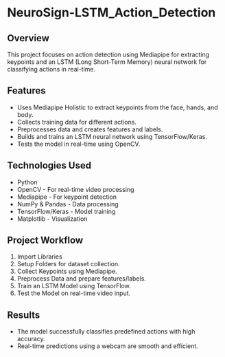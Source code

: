 # NeuroSign-LSTM_Action_Detection

## Overview
This project focuses on action detection using Mediapipe for extracting keypoints and an LSTM (Long Short-Term Memory) neural network for classifying actions in real-time.

## Features
* Uses Mediapipe Holistic to extract keypoints from the face, hands, and body.
* Collects training data for different actions.
* Preprocesses data and creates features and labels.
* Builds and trains an LSTM neural network using TensorFlow/Keras.
* Tests the model in real-time using OpenCV.

## Technologies Used
* Python
* OpenCV - For real-time video processing
* Mediapipe - For keypoint detection
* NumPy & Pandas - Data processing
* TensorFlow/Keras - Model training
* Matplotlib - Visualization

## Project Workflow
1. Import Libraries
2. Setup Folders for dataset collection.
3. Collect Keypoints using Mediapipe.
4. Preprocess Data and prepare features/labels.
5. Train an LSTM Model using TensorFlow.
6. Test the Model on real-time video input.

## Results
* The model successfully classifies predefined actions with high accuracy.
* Real-time predictions using a webcam are smooth and efficient.
